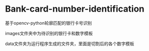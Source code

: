 # Bank-card-number-identification
基于opencv-python轮廓匹配的银行卡号识别

images文件夹中为待识别的银行卡和数字模板

data文件夹为运行程序生成的文件夹，里面是切割后的各个数字模板
